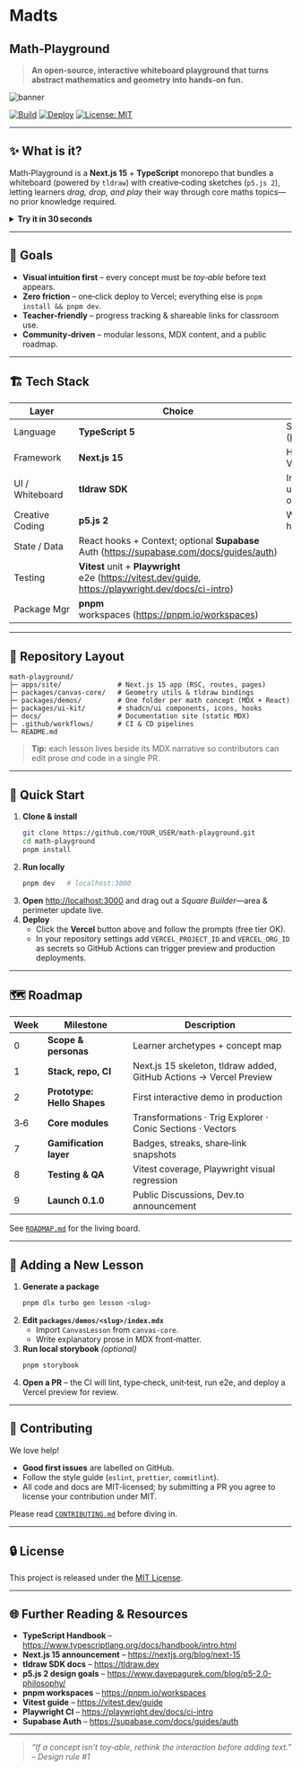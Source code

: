 # Madts
## Math‑Playground

> **An open‑source, interactive whiteboard playground that turns abstract mathematics and geometry into hands‑on fun.**

![banner](docs/banner.png)

[![Build](https://github.com/YOUR_USER/math-playground/actions/workflows/ci.yml/badge.svg)](https://github.com/YOUR_USER/math-playground/actions/workflows/ci.yml)
[![Deploy](https://vercel.com/button)](https://math-playground.vercel.app)
[![License: MIT](https://img.shields.io/badge/License-MIT-yellow.svg)](LICENSE)

---

## ✨ What is it?

Math‑Playground is a **Next.js 15** + **TypeScript** monorepo that bundles a whiteboard (powered by `tldraw`) with creative‑coding sketches (`p5.js 2`), letting learners _drag, drop, and play_ their way through core maths topics—no prior knowledge required.

<details>
<summary><strong>Try it in 30 seconds</strong></summary>

```bash
npx create-next-app@latest math-playground --example https://github.com/YOUR_USER/math-playground
cd math-playground
pnpm dev # open http://localhost:3000
```

</details>

---

## 🎯 Goals

* **Visual intuition first** – every concept must be *toy‑able* before text appears.
* **Zero friction** – one‑click deploy to Vercel; everything else is `pnpm install && pnpm dev`.
* **Teacher‑friendly** – progress tracking & shareable links for classroom use.
* **Community‑driven** – modular lessons, MDX content, and a public roadmap.

---

## 🏗️ Tech Stack

| Layer | Choice | Why |
|-------|--------|-----|
| Language | **TypeScript 5** | Safer math code & great DX ([Handbook](https://www.typescriptlang.org/docs/handbook/intro.html)) |
| Framework | **Next.js 15** | Hybrid static + SSR, RSC stable, Vercel native ([blog](https://nextjs.org/blog/next-15)) |
| UI / Whiteboard | **tldraw SDK** | Infinite canvas, selection, undo/redo out‑of‑the‑box (<https://tldraw.dev>) |
| Creative Coding | **p5.js 2** | WebGPU‑ready shapes & helpers ([p5 2.0 vision](https://www.davepagurek.com/blog/p5-2.0-philosophy/)) |
| State / Data | React hooks + Context; optional **Supabase** Auth (<https://supabase.com/docs/guides/auth>) |
| Testing | **Vitest** unit + **Playwright** e2e (<https://vitest.dev/guide>, <https://playwright.dev/docs/ci-intro>) |
| Package Mgr | **pnpm** workspaces (<https://pnpm.io/workspaces>) |

---

## 📂 Repository Layout

```
math-playground/
├─ apps/site/              # Next.js 15 app (RSC, routes, pages)
├─ packages/canvas-core/   # Geometry utils & tldraw bindings
├─ packages/demos/         # One folder per math concept (MDX + React)
├─ packages/ui-kit/        # shadcn/ui components, icons, hooks
├─ docs/                   # Documentation site (static MDX)
├─ .github/workflows/      # CI & CD pipelines
└─ README.md
```

> **Tip:** each lesson lives beside its MDX narrative so contributors can edit prose *and* code in a single PR.

---

## 🚀 Quick Start

1. **Clone & install**
   ```bash
   git clone https://github.com/YOUR_USER/math-playground.git
   cd math-playground
   pnpm install
   ```
2. **Run locally**
   ```bash
   pnpm dev   # localhost:3000
   ```
3. **Open** <http://localhost:3000> and drag out a *Square Builder*—area & perimeter update live.
4. **Deploy**
   * Click the **Vercel** button above and follow the prompts (free tier OK).
   * In your repository settings add `VERCEL_PROJECT_ID` and `VERCEL_ORG_ID` as
     secrets so GitHub Actions can trigger preview and production deployments.

---

## 🗺️ Roadmap

| Week | Milestone | Description |
|------|-----------|-------------|
| 0 | **Scope & personas** | Learner archetypes + concept map |
| 1 | **Stack, repo, CI** | Next.js 15 skeleton, tldraw added, GitHub Actions → Vercel Preview |
| 2 | **Prototype: Hello Shapes** | First interactive demo in production |
| 3‑6 | **Core modules** | Transformations · Trig Explorer · Conic Sections · Vectors |
| 7 | **Gamification layer** | Badges, streaks, share‑link snapshots |
| 8 | **Testing & QA** | Vitest coverage, Playwright visual regression |
| 9 | **Launch 0.1.0** | Public Discussions, Dev.to announcement |

See [`ROADMAP.md`](docs/ROADMAP.md) for the living board.

---

## 🧩 Adding a New Lesson

1. **Generate a package**
   ```bash
   pnpm dlx turbo gen lesson <slug>
   ```
2. **Edit `packages/demos/<slug>/index.mdx`**
   * Import `CanvasLesson` from `canvas-core`.
   * Write explanatory prose in MDX front‑matter.
3. **Run local storybook** *(optional)*
   ```bash
   pnpm storybook
   ```
4. **Open a PR** – the CI will lint, type‑check, unit‑test, run e2e, and deploy a Vercel preview for review.

---

## 🤝 Contributing

We love help!

* **Good first issues** are labelled on GitHub.
* Follow the style guide (`eslint`, `prettier`, `commitlint`).
* All code and docs are MIT‑licensed; by submitting a PR you agree to license your contribution under MIT.

Please read [`CONTRIBUTING.md`](CONTRIBUTING.md) before diving in.

---

## 🔒 License

This project is released under the [MIT License](LICENSE).

---

## 🌐 Further Reading & Resources

* **TypeScript Handbook** – <https://www.typescriptlang.org/docs/handbook/intro.html>
* **Next.js 15 announcement** – <https://nextjs.org/blog/next-15>
* **tldraw SDK docs** – <https://tldraw.dev>
* **p5.js 2 design goals** – <https://www.davepagurek.com/blog/p5-2.0-philosophy/>
* **pnpm workspaces** – <https://pnpm.io/workspaces>
* **Vitest guide** – <https://vitest.dev/guide>
* **Playwright CI** – <https://playwright.dev/docs/ci-intro>
* **Supabase Auth** – <https://supabase.com/docs/guides/auth>

---

> _“If a concept isn’t toy‑able, rethink the interaction before adding text.” – Design rule #1_
